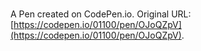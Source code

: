 # 

A Pen created on CodePen.io. Original URL: [https://codepen.io/01100/pen/OJoQZpV](https://codepen.io/01100/pen/OJoQZpV).

